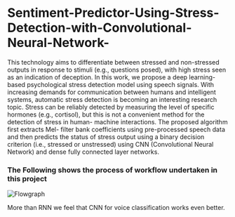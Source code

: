# Sentiment-Predictor-Using-Stress-Detection-with-Convolutional-Neural-Network-
This technology aims to differentiate between stressed and non-stressed outputs in response to stimuli (e.g., questions posed), with high stress seen as an indication of deception. In this work, we propose a deep learning-based psychological stress detection model using speech signals. With increasing demands for communication between humans and intelligent systems, automatic stress detection is becoming an interesting research topic. Stress can be reliably detected by measuring the level of specific hormones (e.g., cortisol), but this is not a convenient method for the detection of stress in human- machine interactions. The proposed algorithm first extracts Mel- filter bank coefficients using pre-processed speech data and then predicts the status of stress output using a binary decision criterion (i.e., stressed or unstressed) using CNN (Convolutional Neural Network) and dense fully connected layer networks.
###  The Following shows the process of workflow undertaken in this project

![Flowgraph](https://user-images.githubusercontent.com/95642646/203927165-0d67f63a-dc85-425f-9e97-39c01b20fe99.png)

More than RNN we feel that CNN for voice classification works even better.
